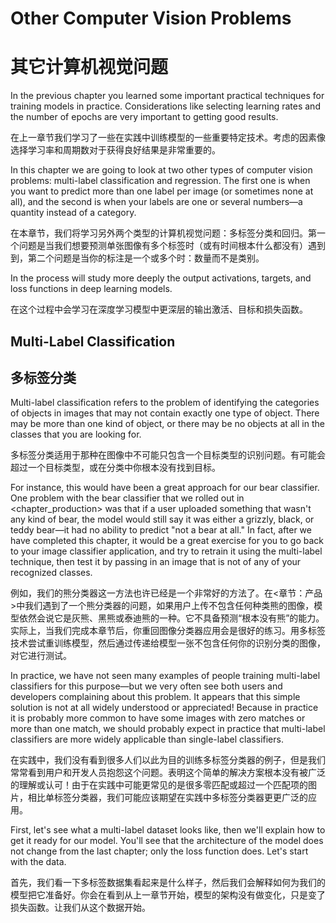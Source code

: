 # Other Computer Vision Problems

# 其它计算机视觉问题

In the previous chapter you learned some important practical techniques for training models in practice. Considerations like selecting learning rates and the number of epochs are very important to getting good results.

在上一章节我们学习了一些在实践中训练模型的一些重要特定技术。考虑的因素像选择学习率和周期数对于获得良好结果是非常重要的。

In this chapter we are going to look at two other types of computer vision problems: multi-label classification and regression. The first one is when you want to predict more than one label per image (or sometimes none at all), and the second is when your labels are one or several numbers—a quantity instead of a category.

在本章节，我们将学习另外两个类型的计算机视觉问题：多标签分类和回归。第一个问题是当我们想要预测单张图像有多个标签时（或有时间根本什么都没有）遇到到，第二个问题是当你的标注是一个或多个时：数量而不是类别。

In the process will study more deeply the output activations, targets, and loss functions in deep learning models.

在这个过程中会学习在深度学习模型中更深层的输出激活、目标和损失函数。

## Multi-Label Classification

## 多标签分类

Multi-label classification refers to the problem of identifying the categories of objects in images that may not contain exactly one type of object. There may be more than one kind of object, or there may be no objects at all in the classes that you are looking for.

多标签分类适用于那种在图像中不可能只包含一个目标类型的识别问题。有可能会超过一个目标类型，或在分类中你根本没有找到目标。

For instance, this would have been a great approach for our bear classifier. One problem with the bear classifier that we rolled out in <chapter_production> was that if a user uploaded something that wasn't any kind of bear, the model would still say it was either a grizzly, black, or teddy bear—it had no ability to predict "not a bear at all." In fact, after we have completed this chapter, it would be a great exercise for you to go back to your image classifier application, and try to retrain it using the multi-label technique, then test it by passing in an image that is not of any of your recognized classes.

例如，我们的熊分类器这一方法也许已经是一个非常好的方法了。在<章节：产品>中我们遇到了一个熊分类器的问题，如果用户上传不包含任何种类熊的图像，模型依然会说它是灰熊、黑熊或泰迪熊的一种。它不具备预测“根本没有熊”的能力。实际上，当我们完成本章节后，你重回图像分类器应用会是很好的练习。用多标签技术尝试重训练模型，然后通过传递给模型一张不包含任何你的识别分类的图像，对它进行测试。

In practice, we have not seen many examples of people training multi-label classifiers for this purpose—but we very often see both users and developers complaining about this problem. It appears that this simple solution is not at all widely understood or appreciated! Because in practice it is probably more common to have some images with zero matches or more than one match, we should probably expect in practice that multi-label classifiers are more widely applicable than single-label classifiers.

在实践中，我们没有看到很多人们以此为目的训练多标签分类器的例子，但是我们常常看到用户和开发人员抱怨这个问题。表明这个简单的解决方案根本没有被广泛的理解或认可！由于在实践中可能更常见的是很多零匹配或超过一个匹配项的图片，相比单标签分类器，我们可能应该期望在实践中多标签分类器更更广泛的应用。

First, let's see what a multi-label dataset looks like, then we'll explain how to get it ready for our model. You'll see that the architecture of the model does not change from the last chapter; only the loss function does. Let's start with the data.

首先，我们看一下多标签数据集看起来是什么样子，然后我们会解释如何为我们的模型把它准备好。你会在看到从上一章节开始，模型的架构没有做变化，只是变了损失函数。让我们从这个数据开始。

